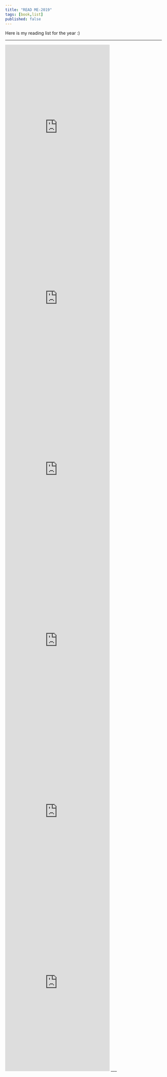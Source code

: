 ```yaml
---
title: "READ ME-2019"
tags: [book,list]
published: false
---
```


Here is my reading list for the year :)

---

<iframe type="text/html" width="336" height="550" frameborder="0" allowfullscreen style="max-width:100%" src="https://read.amazon.com/kp/card?asin=B004J4XGN6&preview=inline&linkCode=kpe&ref_=cm_sw_r_kb_dp_h2xrCbSDG7XSC" ></iframe>

<iframe type="text/html" width="336" height="550" frameborder="0" allowfullscreen style="max-width:100%" src="https://read.amazon.com/kp/card?asin=B019MMUA8S&preview=inline&linkCode=kpe&ref_=cm_sw_r_kb_dp_R-xrCb24J616A" ></iframe>

<iframe type="text/html" width="336" height="550" frameborder="0" allowfullscreen style="max-width:100%" src="https://read.amazon.com/kp/card?asin=B003ZUY13E&preview=inline&linkCode=kpe&ref_=cm_sw_r_kb_dp_CayrCb29FX1GZ" ></iframe>

<iframe type="text/html" width="336" height="550" frameborder="0" allowfullscreen style="max-width:100%" src="https://read.amazon.com/kp/card?asin=B003WEAI4E&preview=inline&linkCode=kpe&ref_=cm_sw_r_kb_dp_9cyrCb1TNCH3Y" ></iframe>

<iframe type="text/html" width="336" height="550" frameborder="0" allowfullscreen style="max-width:100%" src="https://read.amazon.com/kp/card?asin=B078QY9NC5&preview=inline&linkCode=kpe&ref_=cm_sw_r_kb_dp_feyrCb6HM98B1" ></iframe>

<iframe type="text/html" width="336" height="550" frameborder="0" allowfullscreen style="max-width:100%" src="https://read.amazon.com/kp/card?asin=B078FZ9SYB&preview=inline&linkCode=kpe&ref_=cm_sw_r_kb_dp_yhyrCbNWWE5WW" ></iframe>
___

